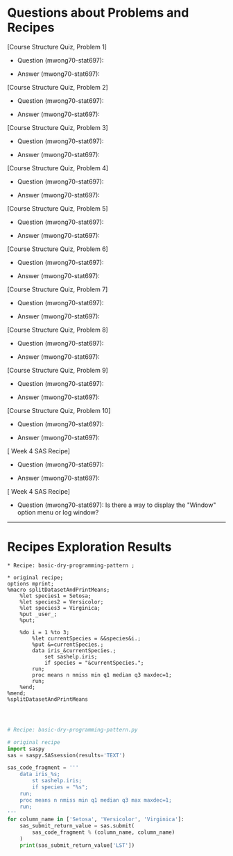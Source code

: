 
# Questions about Problems and Recipes



[Course Structure Quiz, Problem 1]
* Question (mwong70-stat697): 
- Answer (mwong70-stat697):



[Course Structure Quiz, Problem 2]
* Question (mwong70-stat697): 
- Answer (mwong70-stat697):



[Course Structure Quiz, Problem 3]
* Question (mwong70-stat697): 
- Answer (mwong70-stat697):



[Course Structure Quiz, Problem 4]
* Question (mwong70-stat697): 
- Answer (mwong70-stat697):



[Course Structure Quiz, Problem 5]
* Question (mwong70-stat697): 
- Answer (mwong70-stat697):



[Course Structure Quiz, Problem 6]
* Question (mwong70-stat697): 
- Answer (mwong70-stat697):



[Course Structure Quiz, Problem 7]
* Question (mwong70-stat697): 
- Answer (mwong70-stat697):



[Course Structure Quiz, Problem 8]
* Question (mwong70-stat697): 
- Answer (mwong70-stat697):



[Course Structure Quiz, Problem 9]
* Question (mwong70-stat697): 
- Answer (mwong70-stat697):



[Course Structure Quiz, Problem 10]
* Question (mwong70-stat697): 
- Answer (mwong70-stat697):



[      Week 4 SAS Recipe]
* Question (mwong70-stat697): 
- Answer (mwong70-stat697):



[      Week 4 SAS Recipe]
* Question (mwong70-stat697): Is there a way to display the "Window" option menu or log window?




***



# Recipes Exploration Results



```SAS
* Recipe: basic-dry-programming-pattern ;

* original recipe;
options mprint;
%macro splitDatasetAndPrintMeans;
    %let species1 = Setosa;
    %let species2 = Versicolor;
    %let species3 = Virginica;
    %put _user_;
    %put;
    
    %do i = 1 %to 3;
        %let currentSpecies = &&species&i.;
        %put &=currentSpecies.;
        data iris_&currentSpecies.;
            set sashelp.iris;
            if species = "&currentSpecies.";
        run;
        proc means n nmiss min q1 median q3 maxdec=1;
        run;
    %end;
%mend;
%splitDatasetAndPrintMeans



```



```Python

# Recipe: basic-dry-programming-pattern.py

# original recipe
import saspy
sas = saspy.SASsession(results='TEXT')

sas_code_fragment = '''
    data iris_%s;
        st sashelp.iris;
        if species = "%s";
    run;
    proc means n nmiss min q1 median q3 max maxdec=1;
    run;
'''
for column_name in ['Setosa', 'Versicolor', 'Virginica']:
    sas_submit_return_value = sas.submit(
        sas_code_fragment % (column_name, column_name)
    )
    print(sas_submit_return_value['LST'])



```
